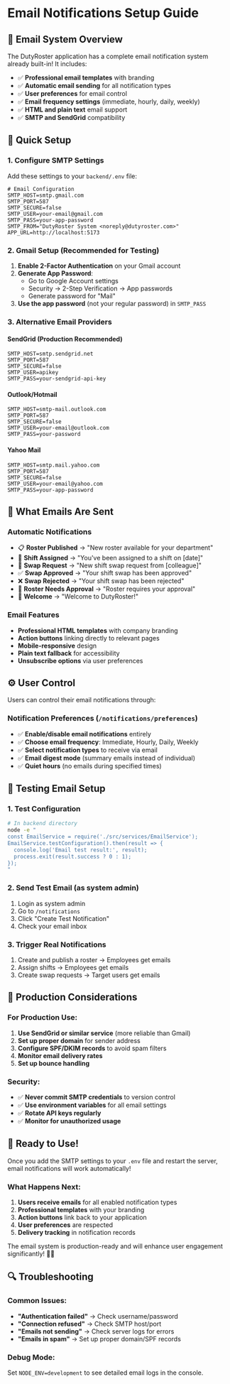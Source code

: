 # Email Notifications Setup Guide

## 📧 Email System Overview

The DutyRoster application has a complete email notification system already built-in! It includes:

- ✅ **Professional email templates** with branding
- ✅ **Automatic email sending** for all notification types
- ✅ **User preferences** for email control
- ✅ **Email frequency settings** (immediate, hourly, daily, weekly)
- ✅ **HTML and plain text** email support
- ✅ **SMTP and SendGrid** compatibility

## 🔧 Quick Setup

### 1. Configure SMTP Settings

Add these settings to your `backend/.env` file:

```env
# Email Configuration
SMTP_HOST=smtp.gmail.com
SMTP_PORT=587
SMTP_SECURE=false
SMTP_USER=your-email@gmail.com
SMTP_PASS=your-app-password
SMTP_FROM="DutyRoster System <noreply@dutyroster.com>"
APP_URL=http://localhost:5173
```

### 2. Gmail Setup (Recommended for Testing)

1. **Enable 2-Factor Authentication** on your Gmail account
2. **Generate App Password**:
   - Go to Google Account settings
   - Security → 2-Step Verification → App passwords
   - Generate password for "Mail"
3. **Use the app password** (not your regular password) in `SMTP_PASS`

### 3. Alternative Email Providers

#### **SendGrid** (Production Recommended)
```env
SMTP_HOST=smtp.sendgrid.net
SMTP_PORT=587
SMTP_SECURE=false
SMTP_USER=apikey
SMTP_PASS=your-sendgrid-api-key
```

#### **Outlook/Hotmail**
```env
SMTP_HOST=smtp-mail.outlook.com
SMTP_PORT=587
SMTP_SECURE=false
SMTP_USER=your-email@outlook.com
SMTP_PASS=your-password
```

#### **Yahoo Mail**
```env
SMTP_HOST=smtp.mail.yahoo.com
SMTP_PORT=587
SMTP_SECURE=false
SMTP_USER=your-email@yahoo.com
SMTP_PASS=your-app-password
```

## 🎯 What Emails Are Sent

### **Automatic Notifications**
- 📋 **Roster Published** → "New roster available for your department"
- 👤 **Shift Assigned** → "You've been assigned to a shift on [date]"
- 🔄 **Swap Request** → "New shift swap request from [colleague]"
- ✅ **Swap Approved** → "Your shift swap has been approved"
- ❌ **Swap Rejected** → "Your shift swap has been rejected"
- 📝 **Roster Needs Approval** → "Roster requires your approval"
- 🎉 **Welcome** → "Welcome to DutyRoster!"

### **Email Features**
- **Professional HTML templates** with company branding
- **Action buttons** linking directly to relevant pages
- **Mobile-responsive** design
- **Plain text fallback** for accessibility
- **Unsubscribe options** via user preferences

## ⚙️ User Control

Users can control their email notifications through:

### **Notification Preferences** (`/notifications/preferences`)
- ✅ **Enable/disable email notifications** entirely
- ✅ **Choose email frequency**: Immediate, Hourly, Daily, Weekly
- ✅ **Select notification types** to receive via email
- ✅ **Email digest mode** (summary emails instead of individual)
- ✅ **Quiet hours** (no emails during specified times)

## 🧪 Testing Email Setup

### 1. **Test Configuration**
```bash
# In backend directory
node -e "
const EmailService = require('./src/services/EmailService');
EmailService.testConfiguration().then(result => {
  console.log('Email test result:', result);
  process.exit(result.success ? 0 : 1);
});
"
```

### 2. **Send Test Email** (as system admin)
1. Login as system admin
2. Go to `/notifications`
3. Click "Create Test Notification"
4. Check your email inbox

### 3. **Trigger Real Notifications**
1. Create and publish a roster → Employees get emails
2. Assign shifts → Employees get emails
3. Create swap requests → Target users get emails

## 🚀 Production Considerations

### **For Production Use:**
1. **Use SendGrid or similar service** (more reliable than Gmail)
2. **Set up proper domain** for sender address
3. **Configure SPF/DKIM records** to avoid spam filters
4. **Monitor email delivery rates**
5. **Set up bounce handling**

### **Security:**
- ✅ **Never commit SMTP credentials** to version control
- ✅ **Use environment variables** for all email settings
- ✅ **Rotate API keys regularly**
- ✅ **Monitor for unauthorized usage**

## 🎉 Ready to Use!

Once you add the SMTP settings to your `.env` file and restart the server, email notifications will work automatically! 

### **What Happens Next:**
1. **Users receive emails** for all enabled notification types
2. **Professional templates** with your branding
3. **Action buttons** link back to your application
4. **User preferences** are respected
5. **Delivery tracking** in notification records

The email system is production-ready and will enhance user engagement significantly! 📧✨

## 🔍 Troubleshooting

### **Common Issues:**
- **"Authentication failed"** → Check username/password
- **"Connection refused"** → Check SMTP host/port
- **"Emails not sending"** → Check server logs for errors
- **"Emails in spam"** → Set up proper domain/SPF records

### **Debug Mode:**
Set `NODE_ENV=development` to see detailed email logs in the console.
